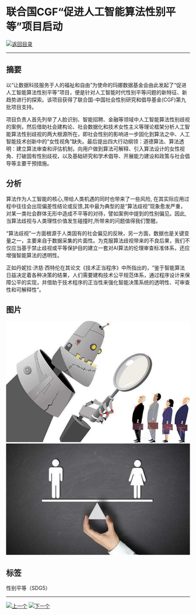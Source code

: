 # 联合国CGF“促进人工智能算法性别平等”项目启动

[![返回目录](http://img.shields.io/badge/点击-返回目录-875A7B.svg?style=flat&colorA=8F8F8F)](/)

----------

## 摘要

以“让数据科技服务于人的福祉和自由”为使命的玛娜数据基金会由此发起了“促进人工智能算法性别平等”项目，便是针对人工智能时代性别平等问题的新特征、新趋势进行的探索。该项目获得了联合国-中国社会性别研究和倡导基金(CGF)第九批项目支持。

项目负责人首先列举了人脸识别、智能招聘、金融等领域中人工智能算法性别歧视的案例，然后借助社会建构论、社会数据化和技术女性主义等理论框架分析人工智能算法性别歧视的两大根源所在，即社会性别的影响进一步固化到算法之中、人工智能技术创新中的“女性视角”缺失。最后提出四大行动纲领：道德算法、算法透明：建立算法审查和评估机制，向用户做到算法可解释、引入算法设计的女性视角、打破固有性别歧视，以及基础研究和学术倡导、开展能力建设和政策与社会倡导等主要干预措施。

## 分析

算法作为人工智能的核心,带给人类机遇的同时也带来了一些风险, 在其实际应用过程中往往会出现偏差性结论或反馈,其中最为典型的是“算法歧视”现象愈发严重，对某一类社会群体无形中造成不平等的对待，譬如案例中提到的性别偏见。因此,当算法歧视与人类理性价值发生碰撞时,所带来的问题值得我们警醒。

“算法歧视”一方面根源于人类固有的社会偏见的反映，另一方面，数据也是关键变量之一，主要来自于数据采集的片面性。为克服算法歧视带来的不良后果，我们不仅应当基于禁止歧视或平等保护目的建立一套对AI算法的伦理审查标准体系，还应增强智能算法的透明性。

正如丹妮拉·济慈·西特伦在其论文《技术正当程序》中所指出的，“鉴于智能算法日益决定着各种决策的结果，人们需要建构技术公平规范体系，通过程序设计来保障公平的实现，并借助于技术程序的正当性来强化智能决策系统的透明性、可审查性和可解释性”。



## 图片

![图片](5.1.1.jpg)
![图片](5.1.2.jpg)

## 标签

性别平等（SDG5）



----------

 [![上一个](http://img.shields.io/badge/查看-上一个-875A7B.svg?style=flat&colorA=8F8F8F)](https://doc.shanghaiopen.org.cn/case/4/3.html)
 [![下一个](http://img.shields.io/badge/查看-下一个-875A7B.svg?style=flat&colorA=8F8F8F)](https://doc.shanghaiopen.org.cn/case/6/1.html)
 
 
